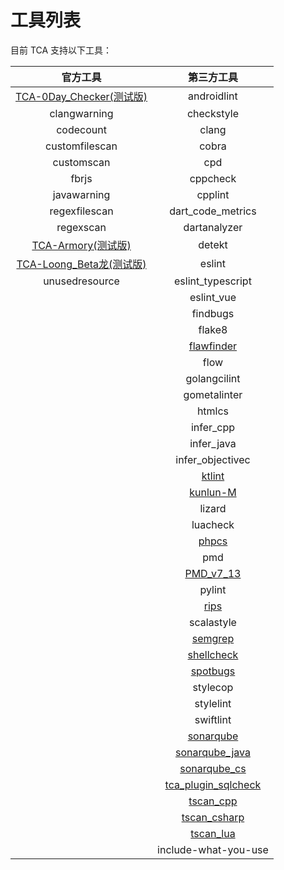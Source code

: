 # 工具列表

目前 TCA 支持以下工具：

|   官方工具    |   第三方工具    |
| :--------: | :-------: |
|[TCA-0Day_Checker(测试版)](https://github.com/TCATools/codedog_0Day_checker)| androidlint |
|clangwarning| checkstyle |
|codecount| clang |
|customfilescan| cobra |
|customscan| cpd |
|fbrjs| cppcheck |
|javawarning| cpplint |
|regexfilescan| dart_code_metrics |
|regexscan| dartanalyzer |
|[TCA-Armory(测试版)](https://github.com/TCATools/TCA-Armory.git)| detekt |
|[TCA-Loong_Beta龙(测试版)](https://github.com/TCATools/loong_beta)| eslint |
|unusedresource| eslint_typescript |
|| eslint_vue |
|| findbugs |
|| flake8 |
|| [flawfinder](https://github.com/TCATools/flawfinder) |
|| flow |
|| golangcilint |
|| gometalinter |
|| htmlcs |
|| infer_cpp |
|| infer_java |
|| infer_objectivec |
|| [ktlint](https://github.com/TCATools/custom-ktlint) |
|| [kunlun-M](https://github.com/TCATools/common-kunlun.git) |
|| lizard |
|| luacheck |
|| [phpcs](https://github.com/TCATools/custom-phpcs) |
|| pmd |
|| [PMD_v7_13](https://github.com/TCATools/tca_plugin_pmd_v7_13) |
|| pylint |
|| [rips](https://github.com/TCATools/rips-scanner) |
|| scalastyle |
|| [semgrep](https://github.com/TCATools/custom-semgrep) |
|| [shellcheck](https://github.com/TCATools/shellcheck) |
|| [spotbugs](https://github.com/TCATools/spotbugs) |
|| stylecop |
|| stylelint |
|| swiftlint |
|| [sonarqube](https://github.com/GabrielLegend/tca_plugin_sonarqube/blob/main/src/sq.py) |
|| [sonarqube_java](https://github.com/GabrielLegend/tca_plugin_sonarqube/blob/main/src/sq_java.py) |
|| [sonarqube_cs](https://github.com/GabrielLegend/tca_plugin_sonarqube/blob/main/src/sq_cs.py) |
|| [tca_plugin_sqlcheck](https://github.com/TCATools/tca_plugin_sqlcheck) |
|| [tscan_cpp](https://github.com/Tencent/TscanCode) |
|| [tscan_csharp](https://github.com/Tencent/TscanCode) |
|| [tscan_lua](https://github.com/Tencent/TscanCode) |
|| include-what-you-use |
